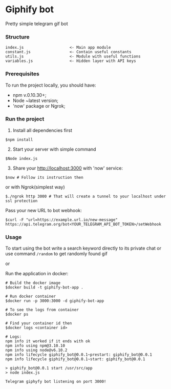 # Giphify bot

Pretty simple telegram gif bot

### Structure

```
index.js                    <- Main app module
constant.js                 <- Contain useful constants
utils.js                    <- Module with useful functions
variables.js                <- Hidden layer with API keys
```

### Prerequisites
To run the project locally, you should have:

* npm v.0.10.30+;
* Node ~latest version;
* 'now' package or Ngrok;

### Run the project

1) Install all dependencies first
```
$npm install
```

2) Start your server with simple command 
```
$Node index.js
```

3) Share your [http://localhost:3000](http://localhost:3000) with 'now' service:

```
$now # Follow its instruction then
```

or with Ngrok(simplest way)
```
$./ngrok http 3000 # That will create a tunnel to your localhost under ssl protection
```

Pass your new URL to bot webhook:
```
$curl -F "url=https://example.url.io/new-message" https://api.telegram.org/bot<YOUR_TELEGRAM_API_BOT_TOKEN>/setWebhook
```
### Usage

To start using the bot write a search keyword directly to its private chat or use command ```/random``` to get randomly found gif

or

Run the application in docker:

```
# Build the docker image
$docker build -t giphify-bot-app .

# Run docker container
$docker run -p 3000:3000 -d giphify-bot-app

# To see the logs from container
$docker ps

# Find your container id then
$docker logs <container id>

# Logs:
npm info it worked if it ends with ok
npm info using npm@3.10.10
npm info using node@v6.10.2
npm info lifecycle giphify_bot@0.0.1~prestart: giphify_bot@0.0.1
npm info lifecycle giphify_bot@0.0.1~start: giphify_bot@0.0.1

> giphify_bot@0.0.1 start /usr/src/app
> node index.js

Telegram giphyfy bot listening on port 3000!

```